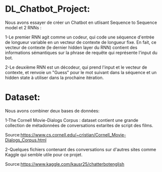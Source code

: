 # DL_Chatbot_Project:

  Nous avons essayer de créer un Chatbot en utlisant Sequence to Sequence model et 2 RNNs :
  
  1-Le premier RNN agit comme un codeur, qui code une séquence d'entrée de longueur variable en un vecteur de contexte de longueur fixe. 
    En fait, ce vecteur de contexte (le dernier hidden layer du RNN) contient des informations sémantiques sur la phrase de requête qui 
    représente l'input du bot.
  
  2-Le deuxième RNN est un décodeur, qui prend l'input et le vecteur de contexte, et renvoie un "Guess" pour le mot suivant dans la 
    séquence et un hidden state à utiliser dans la prochaine itération.
	
# Dataset:
 Nous avons combiner deux bases de données:
 
 1-The Cornell Movie-Dialogs Corpus : dataset contient une grande collection de métadonnées de conversations extarites de script 
   des films.
   
   Source:https://www.cs.cornell.edu/~cristian/Cornell_Movie-Dialogs_Corpus.html
	
 2-Quelques fichiers contenant des conversations sur d'autres sites comme Kaggle qui semble utile pour ce projet.
 
   Source:https://www.kaggle.com/kausr25/chatterbotenglish
